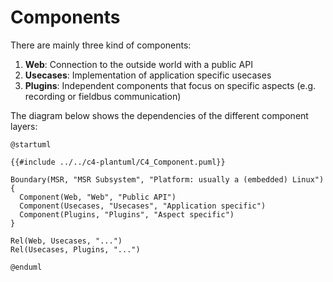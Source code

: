 # Components

There are mainly three kind of components:

1. **Web**: Connection to the outside world with a public API
2. **Usecases**: Implementation of application specific usecases
3. **Plugins**: Independent components that focus on specific aspects
   (e.g. recording or fieldbus communication)

The diagram below shows the dependencies of the different component layers:

```plantuml
@startuml

{{#include ../../c4-plantuml/C4_Component.puml}}

Boundary(MSR, "MSR Subsystem", "Platform: usually a (embedded) Linux") {
  Component(Web, "Web", "Public API")
  Component(Usecases, "Usecases", "Application specific")
  Component(Plugins, "Plugins", "Aspect specific")
}

Rel(Web, Usecases, "...")
Rel(Usecases, Plugins, "...")

@enduml
```
